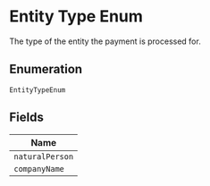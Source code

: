 
# Entity Type Enum

The type of the entity the payment is processed for.

## Enumeration

`EntityTypeEnum`

## Fields

| Name |
|  --- |
| `naturalPerson` |
| `companyName` |

